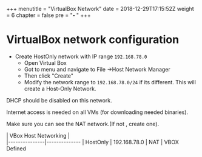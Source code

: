 +++
menutitle = "VirtualBox Network"
date = 2018-12-29T17:15:52Z
weight = 6
chapter = false
pre = "<b>- </b>"
+++

# VirtualBox network configuration
- Create HostOnly network with IP range `192.168.78.0`
  - Open Virtual Box
  - Got to menu and navigate to File ->Host Network Manager
  - Then click "Create"
  - Modify the network range to `192.168.78.0/24` if its different.
 This will create a Host-Only Network.

 DHCP should be disabled on this network.

 Internet access is needed on all VMs (for downloading needed binaries).

 Make sure you can see the NAT network.(If not , create one).


| VBox Host Networking |      
|---------------|--------------
| HostOnly      | 192.168.78.0
| NAT           | VBOX Defined
